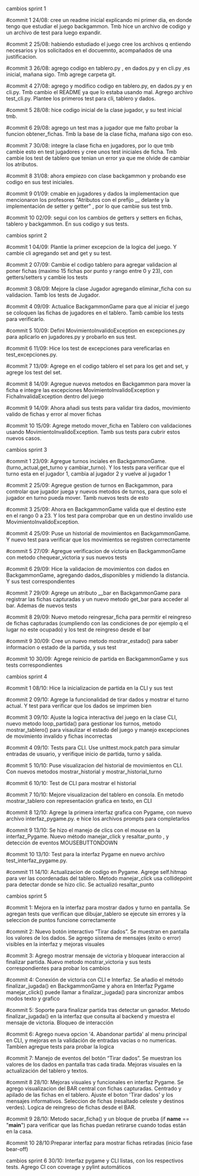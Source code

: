cambios sprint 1

#commit 1
24/08: cree un readme inicial explicando mi primer dia, en donde tengo que estudiar el
juego backgammon. Tmb hice un archivo de codigo y un archivo de test para luego expandir.

#commit 2
25/08: habiendo estudiado el juego cree los archivos q entiendo necesarios y los 
solicitados en el docuemnto, acompañados de una justificacion. 

#commit 3
26/08: agrego codigo en tablero.py , en dados.py y en cli.py ,es inicial, mañana sigo. Tmb agrege carpeta git.

#commit 4
27/08: agrego y modifico codigo en tablero.py, en dados.py y en cli.py. Tmb cambio el README ya que lo estaba usando mal. Agrego archivo test_cli.py. Plantee los primeros test 
para cli, tablero y dados.

#commit 5
28/08: hice codigo inicial de la clase jugador, y su test inicial tmb. 

#commit 6
29/08: agrego un test mas a jugador que me falto probar la funcion obtener_fichas. Tmb la base de la clase ficha, mañana sigo con eso. 

#commit 7
30/08: integre la clase ficha en jugadores, por lo que tmb cambie esto en test jugadores y cree unos test iniciales de ficha. Tmb cambie los test de tablero que tenian un error ya que me olvide de cambiar los atributos. 

#commit 8
31/08: ahora empiezo con clase backgammon y probando ese codigo en sus test iniciales.

#commit 9 
01/09: cmabie en jugadores y dados la implementacion que mencionaron los profesores "Atributos con el prefijo __ delante y la implementación de setter y getter" , por lo que cambie sus test tmb.

#commit 10
02/09: segui con los cambios de getters y setters en fichas, tablero y backgammon. En sus codigo y sus tests.

cambios sprint 2 

#commit 1
04/09: Plantie la primer excepcion de la logica del juego. Y cambie cli agregando set and get y su test. 

#commit 2
07/09: Cambie el codigo tablero para agregar validacion al poner fichas (maximo 15 fichas por punto y rango entre 0 y 23), con getters/setters y cambie los tests 

#commit 3
08/09: Mejore la clase Jugador agregando eliminar_ficha con su validacion. Tamb los tests de Jugador.

#commit 4
09/09: Actualice BackgammonGame para que al iniciar el juego se coloquen las fichas de jugadores en el tablero. Tamb cambie los tests para verificarlo.

#commit 5
10/09: Defini MovimientoInvalidoException en excepciones.py para aplicarlo en jugadores.py y probarlo en sus test. 

#commit 6 
11/09: Hice los test de excepciones para vereficarlas en test_excepciones.py. 

#commit 7
13/09: Agrege en el codigo tablero el set para los get and set, y agrege los test del set. 

#commit 8
14/09: Agregue nuevos metodos en Backgammon para mover la ficha e integre las excepciones MovimientoInvalidoException y FichaInvalidaException dentro del juego

#commit 9
14/09: Ahora añadi sus tests para validar tira dados, movimiento valido de fichas y error al mover fichas 

#commit 10 
15/09: Agrege metodo mover_ficha en Tablero con validaciones usando MovimientoInvalidoException. 
Tamb sus tests para cubrir estos nuevos casos.

cambios sprint 3

#commit 1
23/09: Agregue turnos inciales en BackgammonGame. (turno_actual,get_turno y cambiar_turno). Y los tests para verificar que el turno esta en el jugador 1, cambia al jugador 2 y vuelve al jugador 1

#commit 2 
25/09: Agregue gestion de turnos en Backgammon, para controlar que jugador juega y nuevos metodos de turnos, para que solo el jugador en turno pueda mover. Tamb nuevos tests de esto

#commit 3
25/09: Ahora en BackgammonGame valida que el destino este en el rango 0 a 23. Y los test para comprobar que en un destino invalido use MovimientoInvalidoException. 

#commit 4
25/09: Puse un historial de movimientos en BackgammonGame. Y nuevo test para verificar que los movimientos se registren correctamente 

#commit 5
27/09: Agregue verificacion de victoria en BackgammonGame con metodo chequear_victoria y sus nuevos tests

#commit 6
29/09: Hice la validacion de movimientos con dados en BackgammonGame, agregando dados_disponibles y midiendo la distancia. Y sus test correspondientes

#commit 7 
29/09: Agrege un atributo __bar en BackgammonGame para registrar las fichas capturadas y un nuevo metodo get_bar para acceder al bar. Ademas de nuevos tests

#commit 8
29/09: Nuevo metodo reingresar_ficha para permitir el reingreso de fichas capturadas (cumpliendo con las condiciones de por ejemplo q el lugar no este ocupado) y los test de reingreso desde el bar

#commit 9
30/09: Cree un nuevo metodo mostrar_estado() para saber informacion o estado de la partida, y sus test

#commit 10
30/09: Agrege reinicio de partida en BackgammonGame y sus tests correspondientes

cambios sprint 4 

#commit 1
08/10: Hice la inicializacion de partida en la CLI y sus test 

#commit 2
09/10: Agrege la funcionalidad de tirar dados y mostrar el turno actual. Y test para verificar que los dados se imprimen bien 

#commit 3
09/10: Ajuste la logica interactiva del juego en la clase CLI, nuevo metodo loop_partida() para gestionar los turnos, metodo mostrar_tablero() para visaulizar el estado del juego y manejo excepciones de movimiento invalido y fichas incorrectas

#commit 4
09/10: Tests para CLI. Use unittest.mock.patch para simular entradas de usuario, y verifique inicio de partida, turno y salida.

#commit 5
10/10: Puse visualizacion del historial de movimientos en CLI. Con nuevos metodos mostrar_historial y mostrar_historial_turno

#commit 6
10/10: Test de CLI para mostrar el historial 

#commit 7
10/10: Mejore visualizacion del tablero en consola. En metodo mostrar_tablero con representación grafica en texto, en CLI

#commit 8
12/10: Agrege la primera interfaz grafica con Pygame, con nuevo archivo interfaz_pygame.py. e hice los archivos prompts para completarlos 

#commit 9
13/10: Se hizo el manejo de clics con el mouse en la interfaz_Pygame. Nuevo método manejar_click y resaltar_punto , y detección de eventos MOUSEBUTTONDOWN

#commit 10
13/10: Test para la interfaz Pygame en nuevo archivo test_interfaz_pygame.py.

#commit 11
14/10: Actualizacion de codigo en Pygame. Agrege self.hitmap para ver las coordenadas del tablero. Metodo manejar_click usa collidepoint para detectar donde se hizo clic. Se actualizó resaltar_punto

cambios sprint 5

#commit 1: Mejora en la interfaz para mostrar dados y turno en pantalla. Se agregan tests que verifican que dibujar_tablero se ejecute sin errores y la seleccion de puntos funcione correctamente

#commit 2: Nuevo botón interactivo “Tirar dados”. Se muestran en pantalla los valores de los dados. Se agrego sistema de mensajes (exito o error) visibles en la interfaz y mejoras visuales

#commit 3: Agrego mostrar mensaje de victoria y bloquear interaccion al finalizar partida. Nuevo metodo mostrar_victoria y sus tests correspondientes para probar los cambios

#commit 4: Conexión de victoria con CLI e Interfaz. Se añadio el método finalizar_jugada() en BackgammonGame y ahora en Interfaz Pygame manejar_click() puede llamar a finalizar_jugada() para sincronizar ambos modos texto y grafico

#commit 5: Soporte para finalizar partida tras detectar un ganador. Metodo finalizar_jugada() en la interfaz que consulta al backend y muestra el mensaje de victoria. Bloqueo de interacción

#commit 6: Agrego nueva opcion '4. Abandonar partida' al menu principal en CLI, y mejoras en la validación de entradas vacias o no numericas. Tambien agregue tests para probar la logica

#commit 7: Manejo de eventos del botón “Tirar dados”. Se muestran los valores de los dados en pantalla tras cada tirada. Mejoras visuales en la actualización del tablero y textos.

#commit 8
28/10: Mejoras visuales y funcionales en interfaz Pygame. Se agrego visualizacion del BAR central con fichas capturadas. Centrado y apilado de las fichas en el tablero. Ajuste el boton 'Tirar dados' y los mensajes informativos. Seleccion de fichas (resaltado celeste y destinos verdes). Logica de reingreso de fichas desde el BAR. 

#commit 9
28/10: Metodo sacar_ficha() y un bloque de prueba (if __name__ == "__main__") para verificar que las fichas puedan retirarse cuando todas están en la casa.

#commit 10
28/10:Preparar interfaz para mostrar fichas retiradas (inicio fase bear-off)

cambios sprint 6
30/10: Interfaz pygame y CLI listas, con los respectivos tests. Agrego CI con coverage y pylint automáticos